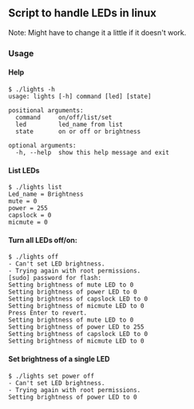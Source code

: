 ## Script to handle LEDs in linux
Note: Might have to change it a little if it doesn't work.
### Usage
#### Help
```
$ ./lights -h
usage: lights [-h] command [led] [state]

positional arguments:
  command     on/off/list/set
  led         led_name from list
  state       on or off or brightness

optional arguments:
  -h, --help  show this help message and exit
```
#### List LEDs
```
$ ./lights list
Led_name = Brightness
mute = 0
power = 255
capslock = 0
micmute = 0

```
#### Turn all LEDs off/on:
```
$ ./lights off
- Can't set LED brightness.
- Trying again with root permissions.
[sudo] password for flash: 
Setting brightness of mute LED to 0
Setting brightness of power LED to 0
Setting brightness of capslock LED to 0
Setting brightness of micmute LED to 0
Press Enter to revert.
Setting brightness of mute LED to 0
Setting brightness of power LED to 255
Setting brightness of capslock LED to 0
Setting brightness of micmute LED to 0
```
#### Set brightness of a single LED
```
$ ./lights set power off
- Can't set LED brightness.
- Trying again with root permissions.
Setting brightness of power LED to 0
```
